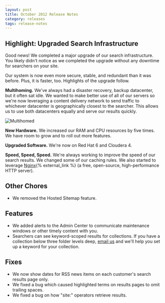 ```yaml
---
layout: post
title: October 2012 Release Notes
category: releases
tags: release-notes
---
```


## Highlight: Upgraded Search Infrastructure

Good news! We completed a major upgrade of our search infrastructure. You likely didn't notice as we completed the upgrade without any downtime for searchers on your site. 

Our system is now even more secure, stable, and redundant than it was before. Plus, it is faster, too. Highlights of the upgrade follow.

**Multihoming.** We've always had a disaster recovery, backup datacenter, but it often sat idle. We wanted to make better use of all of our servers so we're now leveraging a content delivery network to send traffic to whichever datacenter is geographically closest to the searcher. This allows us to use both datacenters equally and serve our results quickly.

![Multihomed](https://d3qcdigd1fhos0.cloudfront.net/blog/img/tumblr_mcd7tbK8RD1qid15q.png)

**New Hardware.** We increased our RAM and CPU resources by five times. We have room to grow and to roll out more features.

**Upgraded Software.** We're now on Red Hat 6 and Cloudera 4.

**Speed, Speed, Speed.** We're always working to improve the speed of our search results. We changed some of our caching rules. We also started to leverage [Nginx](http://wiki.nginx.org/Main){% external_link %} (a free, open-source, high-performance HTTP server).

## Other Chores

* We removed the Hosted Sitemap feature.

## Features

* We added alerts to the Admin Center to communicate maintenance windows or other timely content with you.
* Searchers can see keyword-scoped results for collections. If you have a collection below three folder levels deep, [email us](mailto:search@support.digitalgov.gov) and we'll help you set up a keyword for your collection. 

## Fixes

* We now show dates for RSS news items on each customer's search results page only.
* We fixed a bug which caused highlighted terms on results pages to omit trailing spaces.
* We fixed a bug on how "site:" operators retrieve results.